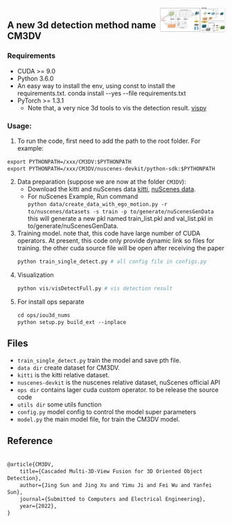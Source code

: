 <img src="docs/img.png" align="right" width="30%">  

## A new 3d detection method name CM3DV
### Requirements
- CUDA >= 9.0
- Python 3.6.0
- An easy way to install the env, using const to install the requirements.txt. conda install --yes --file requirements.txt
- PyTorch >= 1.3.1
  - Note that, a very nice 3d tools to vis the detection result. [vispy](https://github.com/vispy)
   
### Usage:
1. To run the code, first need to add the path to the root folder. For example:
```
export PYTHONPATH=/xxx/CM3DV:$PYTHONPATH
export PYTHONPATH=/xxx/CM3DV/nuscenes-devkit/python-sdk:$PYTHONPATH
```
2. Data preparation (suppose we are now at the folder `CM3DV`):
   - Download the kitti and nuScenes data [kitti](http://www.cvlibs.net/datasets/kitti/raw_data.php), [nuScenes data](https://www.nuscenes.org/).
   - For nuScenes Example, Run command  
     `python data/create_data_with_ego_motion.py -r to/nuscenes/datasets -s train -p to/generate/nuScenesGenData`
     this will generate a new pkl named train_list.pkl and val_list.pkl in to/generate/nuScenesGenData.
3. Training model. 
   note that, this code have large number of CUDA operators. At present, this code only provide dynamic link so files for training.
   the other cuda source file will be open after receiving the paper
   ```python 
   python train_single_detect.py # all config file in configs.py
   ```
4. Visualization
   ```python 
   python vis/visDetectFull.py # vis detection result
   ```
5. For install ops separate
   ```shell
   cd ops/iou3d_nums
   python setup.py build_ext --inplace
   ```

## Files
- `train_single_detect.py` train the model and save pth file.
- `data dir` create dataset for CM3DV.
- `kitti` is the kitti relative dataset.
- `nuscenes-devkit` is the nuscenes relative dataset, nuScenes official API
- `ops dir` contains lager cuda custom operator. to be release the source code
- `utils dir` some utils function
- `config.py` model config to control the model super parameters
- `model.py` the main model file, for train the CM3DV model.

## Reference
```

@article{CM3DV,
    title={Cascaded Multi-3D-View Fusion for 3D Oriented Object Detection},
    author={Jing Sun and Jing Xu and Yimu Ji and Fei Wu and Yanfei Sun},
    journal={Submitted to Computers and Electrical Engineering},
    year={2022},
}
```
